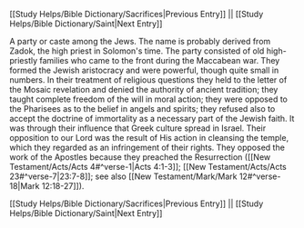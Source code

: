 [[Study Helps/Bible Dictionary/Sacrifices|Previous Entry]]  ||  [[Study Helps/Bible Dictionary/Saint|Next Entry]]

 A party or caste among the Jews. The name is probably derived from Zadok, the high priest in Solomon's time. The party consisted of old high-priestly families who came to the front during the Maccabean war. They formed the Jewish aristocracy and were powerful, though quite small in numbers. In their treatment of religious questions they held to the letter of the Mosaic revelation and denied the authority of ancient tradition; they taught complete freedom of the will in moral action; they were opposed to the Pharisees as to the belief in angels and spirits; they refused also to accept the doctrine of immortality as a necessary part of the Jewish faith. It was through their influence that Greek culture spread in Israel. Their opposition to our Lord was the result of His action in cleansing the temple, which they regarded as an infringement of their rights. They opposed the work of the Apostles because they preached the Resurrection ([[New Testament/Acts/Acts 4#^verse-1|Acts 4:1-3]]; [[New Testament/Acts/Acts 23#^verse-7|23:7-8]]; see also [[New Testament/Mark/Mark 12#^verse-18|Mark 12:18-27]]).

[[Study Helps/Bible Dictionary/Sacrifices|Previous Entry]]  ||  [[Study Helps/Bible Dictionary/Saint|Next Entry]]